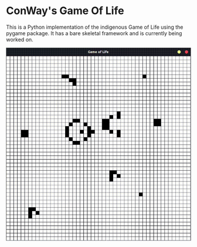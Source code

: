 # ConWay's Game Of Life

This is a Python implementation of the indigenous Game of Life using the pygame package. It has a bare skeletal framework and is currently being worked on.

![game_screencast](./assets/game_cast.gif)